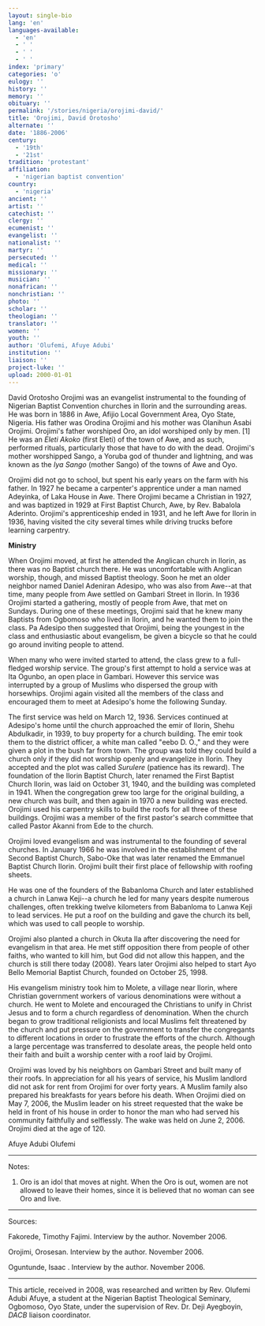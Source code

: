 ```yaml
---
layout: single-bio
lang: 'en'
languages-available:
  - 'en'
  - ' '
  - ' '
  - ' '
index: 'primary'
categories: 'o'
eulogy: ''
history: ''
memory: ''
obituary: ''
permalink: '/stories/nigeria/orojimi-david/'
title: 'Orojimi, David Orotosho'
alternate: ''
date: '1886-2006'
century:
  - '19th'
  - '21st'
tradition: 'protestant'
affiliation:
  - 'nigerian baptist convention'
country:
  - 'nigeria'
ancient: ''
artist: ''
catechist: ''
clergy: ''
ecumenist: ''
evangelist: ''
nationalist: ''
martyr: ''
persecuted: ''
medical: ''
missionary: ''
musician: ''
nonafrican: ''
nonchristian: ''
photo: ''
scholar: ''
theologian: ''
translator: ''
women: ''
youth: ''
author: 'Olufemi, Afuye Adubi'
institution: ''
liaison: ''
project-luke: ''
upload: 2000-01-01
---
```



David Orotosho Orojimi was an evangelist instrumental to the founding of Nigerian Baptist Convention churches in Ilorin and the surrounding areas. He was born in 1886 in Awe, Afijio Local Government Area, Oyo State, Nigeria. His father was Orodina Orojimi and his mother was Olanihun Asabi Orojimi. Orojimi's father worshiped Oro, an idol worshiped only by men. [1] He was an *Eleti Akoko* (first Eleti) of the town of Awe, and as such, performed rituals, particularly those that have to do with the dead. Orojimi's mother worshipped Sango, a Yoruba god of thunder and lightning, and was known as the *Iya Sango* (mother Sango) of the towns of Awe and Oyo.

Orojimi did not go to school, but spent his early years on the farm with his father. In 1927 he became a carpenter's apprentice under a man named Adeyinka, of Laka House in Awe. There Orojimi became a Christian in 1927, and was baptized in 1929 at First Baptist Church, Awe, by Rev. Babalola Aderinto. Orojimi's apprenticeship ended in 1931, and he left Awe for Ilorin in 1936, having visited the city several times while driving trucks before learning carpentry.

**Ministry**

When Orojimi moved, at first he attended the Anglican church in Ilorin, as there was no Baptist church there. He was uncomfortable with Anglican worship, though, and missed Baptist theology. Soon he met an older neighbor named Daniel Adeniran Adesipo, who was also from Awe--at that time, many people from Awe settled on Gambari Street in Ilorin. In 1936 Orojimi started a gathering, mostly of people from Awe, that met on Sundays. During one of these meetings, Orojimi said that he knew many Baptists from Ogbomoso who lived in Ilorin, and he wanted them to join the class. Pa Adesipo then suggested that Orojimi, being the youngest in the class and enthusiastic about evangelism, be given a bicycle so that he could go around inviting people to attend.

When many who were invited started to attend, the class grew to a full-fledged worship service. The group's first attempt to hold a service was at Ita Ogunbo, an open place in Gambari. However this service was interrupted by a group of Muslims who dispersed the group with horsewhips. Orojimi again visited all the members of the class and encouraged them to meet at Adesipo's home the following Sunday.

The first service was held on  March 12, 1936. Services continued at Adesipo's home until the church approached the emir of Ilorin, Shehu Abdulkadir, in 1939, to buy property for a church building. The emir took them to the  district officer, a white man called "eebo D. O.," and they were given a plot in the bush far from town. The group was told they could build a church only if they did not worship openly and evangelize in Ilorin. They accepted and the plot was called *Surulere* (patience has its reward). The foundation of the Ilorin Baptist Church, later renamed the First Baptist Church Ilorin, was laid on October 31, 1940, and the building was completed in 1941. When the congregation grew too large for the original building, a new church was built, and then again in 1970 a new building was erected. Orojimi used his carpentry skills to build the roofs for all three of these buildings. Orojimi was a member of the first pastor's search committee that called Pastor Akanni from Ede to the church.

Orojimi loved evangelism and was instrumental to the founding of several churches. In January 1966 he was involved in the establishment of the Second Baptist Church, Sabo-Oke that was later renamed the Emmanuel Baptist Church Ilorin. Orojimi built their first place of fellowship with roofing sheets.

He was one of the founders of the Babanloma Church and later established a church in Lanwa Keji--a church he led for many years despite numerous challenges, often trekking twelve kilometers from Babanloma to Lanwa Keji to lead services. He put a roof on the building and gave the church its bell, which was used to call people to worship.

Orojimi also planted a church in Okuta Ila after discovering the need for evangelism in that area. He met stiff opposition there from people of other faiths, who wanted to kill him, but God did not allow this happen, and the church is still there today (2008). Years later Orojimi also helped to start Ayo Bello Memorial Baptist Church, founded on October 25, 1998.

His evangelism ministry took him to Molete, a village near Ilorin, where Christian government workers of various denominations were without a church. He went to Molete and encouraged the Christians to unify in Christ Jesus and to form a church regardless of denomination. When the church began to grow traditional religionists and local Muslims felt threatened by the church and put pressure on the government to transfer the congregants to different locations in order to frustrate the efforts of the church. Although a large percentage was transferred to desolate areas, the people held onto their faith and built a worship center with a roof laid by Orojimi.

Orojimi was loved by his neighbors on Gambari Street and built many of their roofs. In appreciation for all his years of service, his Muslim landlord did not ask for rent from Orojimi for over forty years. A Muslim family also prepared his breakfasts for years before his death. When Orojimi died on May 7, 2006, the Muslim  leader on his street requested that the wake be held in front of his house in order to honor the man who had served his community faithfully and selflessly. The wake was held on June 2, 2006. Orojimi died at the age of 120.

Afuye Adubi Olufemi

---

Notes:

1. Oro is an idol that moves at night. When the Oro is out, women are not allowed to leave their homes, since it is believed that no woman can see Oro and live.
---

Sources:

Fakorede, Timothy Fajimi. Interview by the author. November 2006.

Orojimi, Orosesan. Interview by the author.  November 2006.

Oguntunde, Isaac . Interview by the author. November 2006.

---

This article, received in 2008, was researched and written by Rev. Olufemi Adubi Afuye, a student at the Nigerian Baptist Theological Seminary, Ogbomoso, Oyo State, under the supervision of Rev. Dr. Deji Ayegboyin, *DACB* liaison coordinator.